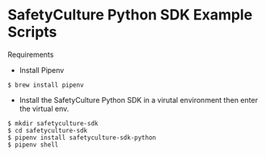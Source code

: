 # SafetyCulture Python SDK Example Scripts

Requirements
* Install Pipenv
```
$ brew install pipenv
```
* Install the SafetyCulture Python SDK in a virutal environment then enter the virtual env.
```
$ mkdir safetyculture-sdk
$ cd safetyculture-sdk
$ pipenv install safetyculture-sdk-python
$ pipenv shell
```
